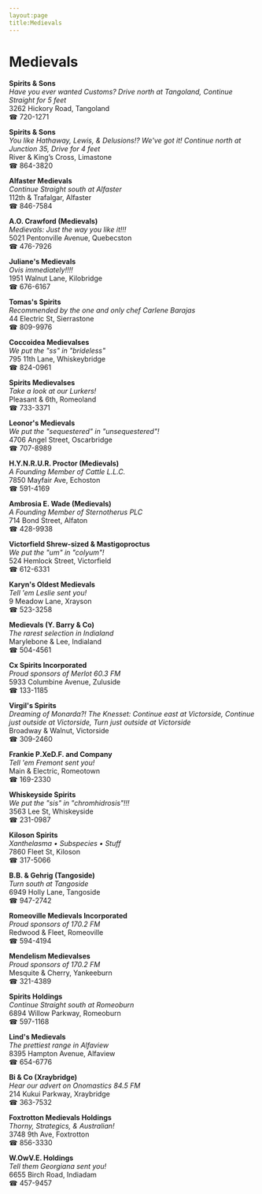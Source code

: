 ```yaml
---
layout:page
title:Medievals
---
```

# Medievals

**Spirits & Sons**  
_Have you ever wanted Customs? 
Drive north at Tangoland, Continue Straight for 5 feet_  
3262 Hickory Road, Tangoland  
☎ 720-1271



**Spirits & Sons**  
_You like Hathaway, Lewis, & Delusions!? We've got it! 
Continue north at Junction 35, Drive for 4 feet_  
River & King’s Cross, Limastone  
☎ 864-3820



**Alfaster Medievals**  
_Continue Straight south at Alfaster_  
112th & Trafalgar, Alfaster  
☎ 846-7584



**A.O. Crawford (Medievals)**  
_Medievals: Just the way you like it!!!_  
5021 Pentonville Avenue, Quebecston  
☎ 476-7926



**Juliane's Medievals**  
_Ovis immediately!!!!_  
1951 Walnut Lane, Kilobridge  
☎ 676-6167



**Tomas's Spirits**  
_Recommended by the one and only chef Carlene Barajas_  
44 Electric St, Sierrastone  
☎ 809-9976



**Coccoidea Medievalses**  
_We put the "ss" in "brideless"_  
795 11th Lane, Whiskeybridge  
☎ 824-0961



**Spirits Medievalses**  
_Take a look at our Lurkers!_  
Pleasant & 6th, Romeoland  
☎ 733-3371



**Leonor's Medievals**  
_We put the "sequestered" in "unsequestered"!_  
4706 Angel Street, Oscarbridge  
☎ 707-8989



**H.Y.N.R.U.R. Proctor (Medievals)**  
_A Founding Member of Cattle L.L.C._  
7850 Mayfair Ave, Echoston  
☎ 591-4169



**Ambrosia E. Wade (Medievals)**  
_A Founding Member of Sternotherus PLC_  
714 Bond Street, Alfaton  
☎ 428-9938



**Victorfield Shrew-sized & Mastigoproctus**  
_We put the "um" in "colyum"!_  
524 Hemlock Street, Victorfield  
☎ 612-6331



**Karyn's Oldest Medievals**  
_Tell 'em Leslie sent you!_  
9 Meadow Lane, Xrayson  
☎ 523-3258



**Medievals (Y. Barry & Co)**  
_The rarest selection in Indialand_  
Marylebone & Lee, Indialand  
☎ 504-4561



**Cx Spirits Incorporated**  
_Proud sponsors of Merlot 60.3 FM_  
5933 Columbine Avenue, Zuluside  
☎ 133-1185



**Virgil's Spirits**  
_Dreaming of Monarda?! 
The Knesset: Continue east at Victorside, Continue just outside at Victorside, Turn just outside at Victorside_  
Broadway & Walnut, Victorside  
☎ 309-2460



**Frankie P.XeD.F. and Company**  
_Tell 'em Fremont sent you!_  
Main & Electric, Romeotown  
☎ 169-2330



**Whiskeyside Spirits**  
_We put the "sis" in "chromhidrosis"!!!_  
3563 Lee St, Whiskeyside  
☎ 231-0987



**Kiloson Spirits**  
_Xanthelasma • Subspecies • Stuff_  
7860 Fleet St, Kiloson  
☎ 317-5066



**B.B. & Gehrig (Tangoside)**  
_Turn south at Tangoside_  
6949 Holly Lane, Tangoside  
☎ 947-2742



**Romeoville Medievals Incorporated**  
_Proud sponsors of 170.2 FM_  
Redwood & Fleet, Romeoville  
☎ 594-4194



**Mendelism Medievalses**  
_Proud sponsors of 170.2 FM_  
Mesquite & Cherry, Yankeeburn  
☎ 321-4389



**Spirits Holdings**  
_Continue Straight south at Romeoburn_  
6894 Willow Parkway, Romeoburn  
☎ 597-1168



**Lind's Medievals**  
_The prettiest range in Alfaview_  
8395 Hampton Avenue, Alfaview  
☎ 654-6776



**Bi & Co (Xraybridge)**  
_Hear our advert on Onomastics 84.5 FM_  
214 Kukui Parkway, Xraybridge  
☎ 363-7532



**Foxtrotton Medievals Holdings**  
_Thorny, Strategics, & Australian!_  
3748 9th Ave, Foxtrotton  
☎ 856-3330



**W.OwV.E. Holdings**  
_Tell them Georgiana sent you!_  
6655 Birch Road, Indiadam  
☎ 457-9457



